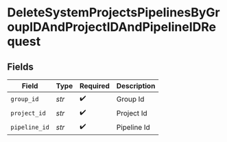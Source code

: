 # DeleteSystemProjectsPipelinesByGroupIDAndProjectIDAndPipelineIDRequest


## Fields

| Field              | Type               | Required           | Description        |
| ------------------ | ------------------ | ------------------ | ------------------ |
| `group_id`         | *str*              | :heavy_check_mark: | Group Id           |
| `project_id`       | *str*              | :heavy_check_mark: | Project Id         |
| `pipeline_id`      | *str*              | :heavy_check_mark: | Pipeline Id        |